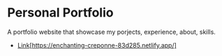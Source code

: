 # Personal Portfolio

A portfolio website that showcase my porjects, experience, about, skills.

- [Link](https://enchanting-creponne-83d285.netlify.app/)[https://enchanting-creponne-83d285.netlify.app/]


